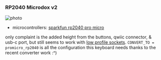 ### RP2040 Microdox v2
![photo](https://raw.githubusercontent.com/waffle87/microdox/master/images/mdox.png)

* microcontrollers: [sparkfun rp2040 pro micro](https://www.sparkfun.com/products/18288)

only complaint is the added height from the buttons, qwiic connector, & usb-c port, but still seems to work with [low profile sockets](https://www.digikey.com/product-detail/en/mill-max-manufacturing-corp/315-43-164-41-003000/ED4764-64-ND/1212143).
`CONVERT_TO = promicro_rp2040` is all the configuration this keyboard needs thanks to the recent converter work :^)
